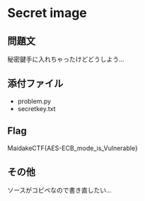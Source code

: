 # Secret image

## 問題文
秘密鍵手に入れちゃったけどどうしよう…

## 添付ファイル
- problem.py
- secretkey.txt

## Flag
MaidakeCTF{AES-ECB_mode_is_Vulnerable}

## その他
ソースがコピペなので書き直したい…